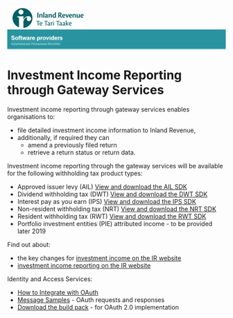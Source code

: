 ![IRD logo](../Images/IRlogo.gif)
![Software Dev](../Images/SoftwareDev.png)

# Investment Income Reporting through Gateway Services

Investment income reporting through gateway services enables organisations to:
- file detailed investment income information to Inland Revenue,
- additionally, if required they can 
	- amend a previously filed return
	- retrieve a return status or return data.

Investment income reporting through the gateway services will be available for the following withholding tax product types: 
- Approved issuer levy (AIL) [View and download the AIL SDK](Product%20-%20AIL)
- Dividend withholding tax (DWT) [View and download the DWT SDK](Product%20-%20DWT)
- Interest pay as you earn (IPS) [View and download the IPS SDK](Product%20-%20IPS)
- Non-resident withholding tax (NRT) [View and download the NRT SDK](Product%20-%20NRT)
- Resident withholding tax (RWT) [View and download the RWT SDK](Product%20-%20RWT)
- Portfolio investment entities (PIE) attributed income - to be provided later 2019

Find out about: 
- the key changes for [investment income on the IR website](https://www.ird.govt.nz/investment-income)
- [investment income reporting on the IR website](https://www.ird.govt.nz/software-providers/explore-products-contents/)

 Identity and Access Services:
- [How to Integrate with OAuth](../../Service%20-%20Identity%20and%20Access/Latest/OAuth%20Authentication%20-%20How%20to%20Integrate.md)
- [Message Samples](../../Service%20-%20Identity%20and%20Access/Latest/) - OAuth requests and responses
- [Download the build pack](../../Service%20-%20Identity%20and%20Access/Latest/Build%20pack%20-%20Identity%20and%20Access%20Services.pdf) - for OAuth 2.0 implementation